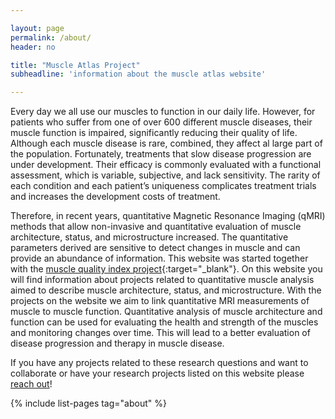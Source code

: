 ```yaml
---

layout: page
permalink: /about/
header: no

title: "Muscle Atlas Project"
subheadline: 'information about the muscle atlas website'

---
```


Every day we all use our muscles to function in our daily life. However, for patients who suffer from one of over 600 different muscle diseases, their muscle function is impaired, significantly reducing their quality of life. Although each muscle disease is rare, combined, they affect al large part of the population. Fortunately, treatments that slow disease progression are under development. Their efficacy is commonly evaluated with a functional assessment, which is variable, subjective, and lack sensitivity. The rarity of each condition and each patient’s uniqueness complicates treatment trials and increases the development costs of treatment.

Therefore, in recent years, quantitative Magnetic Resonance Imaging (qMRI) methods that allow non-invasive and quantitative evaluation of muscle architecture, status, and microstructure increased. The quantitative parameters
derived are sensitive to detect changes in muscle and can provide an abundance of information. This website was started together with the [muscle quality index project](https://www.nwo.nl/en/researchprogrammes/nwo-talent-programme/projects-vidi/vidi-2020){:target="_blank"}. On this website you will find information about projects related to quantitative muscle analysis aimed to describe muscle architecture, status, and microstructure. With the projects on the website we aim to link quantitative MRI measurements of muscle to muscle function. Quantitative analysis of muscle architecture and function can be used for evaluating the health and strength of the muscles and monitoring changes over time. This will lead to a better evaluation of disease progression and therapy in muscle disease.

If you have any projects related to these research questions and want to collaborate or have your research projects listed on this website please [reach out](https://www.muscle-atlas.org/contact/)!

{% include list-pages tag="about" %}